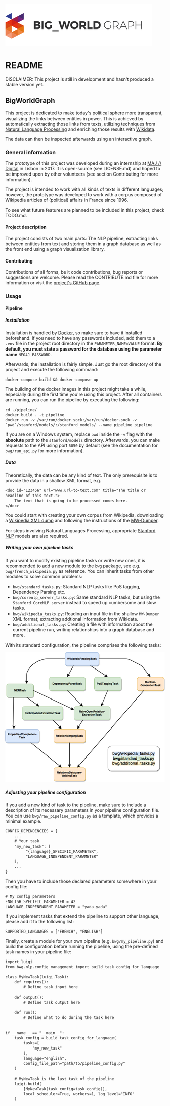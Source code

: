 ![](./img/logo.png)

# README

DISCLAIMER: This project is still in development and hasn't produced a stable version yet.

## BigWorldGraph

This project is dedicated to make today's political sphere more transparent, visualizing the links between entities in 
power. This is achieved by automatically extracting those links from texts, utilizing techniques from [Natural Language 
Processing](https://en.wikipedia.org/wiki/Natural_language_processing) and enriching those results with 
[Wikidata](https://www.wikidata.org/wiki/Wikidata:Main_Page).

The data can then be inspected afterwards using an interactive graph.


### General information

The prototype of this project was developed during an internship at [MAJ // Digital](http://maj.digital/) in Lisbon in 2017. 
It is open-source (see LICENSE.md) and hoped to be improved upon by other volunteers (see section Contributing for more 
information). 

The project is intended to work with all kinds of texts in different languages; however, the prototype was developed to 
work with a corpus composed of Wikipedia articles of (political) affairs in France since 1996.

To see what future features are planned to be included in this project, check TODO.md.

#### Project description

The project consists of two main parts: The NLP pipeline, extracting links between entities from text and storing them 
in a graph database as well as the front end using a graph visualization library.

#### Contributing

Contributions of all forms, be it code contributions, bug reports or suggestions are welcome. Please read the 
CONTRIBUTE.md file for more information or visit the [project's GitHub page](https://github.com/majdigital/bigworldgraph).

### Usage

#### Pipeline

##### Installation

Installation is handled by [Docker](https://www.docker.com/), so make sure to have it installed beforehand. 
If you need to have any passwords included, add them to a `.env` file in the project root directory in the 
`PARAMETER_NAME=VALUE` format. **By default, you must state a password for the database using the parameter name** 
`NEO4J_PASSWORD`.

Afterwards, the installation is fairly simple. Just go the root directory of the project and execute the following command:

    docker-compose build && docker-compose up
    
The building of the docker images in this project might take a while, especially during the first time you're using this
project. After all containers are running, you can run the pipeline by executing the following:

    cd ./pipeline/
    docker build . -t pipeline
    docker run -v /var/run/docker.sock:/var/run/docker.sock -v `pwd`/stanford/models/:/stanford_models/ --name pipeline pipeline
    
If you are on a Windows system, replace `pwd` inside the `-v` flag with the **absolute** path to the `stanford/models` 
 directory.
Afterwards, you can make requests to the API using port `6050` by default (see the documentation for `bwg/run_api.py` 
for more information).

##### Data

Theoretically, the data can be any kind of text. The only prerequisite is to provide the data in a shallow XML format, e.g.

    <doc id="123456" url="www.url-to-text.com" title="The title or headline of this text.">
        The text that is going to be processed comes here.
    </doc>
    
You could start with creating your own corpus from Wikipedia, downloading a [Wikipedia XML dump](https://dumps.wikimedia.org/)
and following the instructions of the [MW-Dumper](https://www.mediawiki.org/wiki/Manual:MWDumper).

For steps involving Natural Languages Processing, appropriate [Stanford NLP](https://stanfordnlp.github.io/CoreNLP/download.html) models are also required.


##### Writing your own pipeline tasks

If you want to modify existing pipeline tasks or write new ones, it is recommended to add a new module to the `bwg` package,
see e.g. `bwg/french_wikipedia.py` as reference. You can inherit tasks from other modules to solve common problems:

* `bwg/standard_tasks.py`: Standard NLP tasks like PoS tagging, Dependency Parsing etc.
* `bwg/corenlp_server_tasks.py`: Same standard NLP tasks, but using the `Stanford CoreNLP server` instead to speed up 
cumbersome and slow tasks.
* `bwg/wikipedia_tasks.py`: Reading an input file in the shallow `MW-Dumper` XML format; extracting addtional information 
from Wikidata.
* `bwg/additional_tasks.py`: Creating a file with information about the current pipeline run, writing relationships into 
a graph database and more.

With its standard configuration, the pipeline comprises the following tasks:

![](./img/flowchart.png)


##### Adjusting your pipeline configuration

If you add a new kind of task to the pipeline, make sure to include a description of its necessary parameters in 
your pipeline configuration file. You can use `bwg/raw_pipeline_config.py` as a template, which provides a minimal example.

    CONFIG_DEPENDENCIES = {
        ...
        # Your task
        "my_new_task": [
             "{language}_SPECIFIC_PARAMETER", 
             "LANGUAGE_INDEPENDENT_PARAMETER"
        ],
        ...
    }
    
Then you have to include those declared parameters somewhere in your config file:

    # My config parameters
    ENGLISH_SPECIFIC_PARAMETER = 42
    LANGUAGE_INDPENENDENT_PARAMETER = "yada yada"
    
If you implement tasks that extend the pipeline to support other language, please add it to the following list:

    SUPPORTED_LANGUAGES = ["FRENCH", "ENGLISH"]
    
Finally, create a module for your own pipeline (e.g. `bwg/my_pipeline.py`) and build the configuration before running the pipeline, using the 
pre-defined task names in your pipeline file: 

    import luigi
    from bwg.nlp.config_management import build_task_config_for_language
    
    class MyNewTask(luigi.Task):
        def requires():
            # Define task input here
            
        def output():
            # Define task output here
            
        def run():
            # Define what to do during the task here
            
    
    if __name__ == "__main__":
        task_config = build_task_config_for_language(
            tasks=[
                "my_new_task"
            ],
            language="english",
            config_file_path="path/to/pipeline_config.py"
        )
        
        # MyNewTask is the last task of the pipeline
        luigi.build(
            [MyNewTask(task_config=task_config)],
            local_scheduler=True, workers=1, log_level="INFO"
        )
